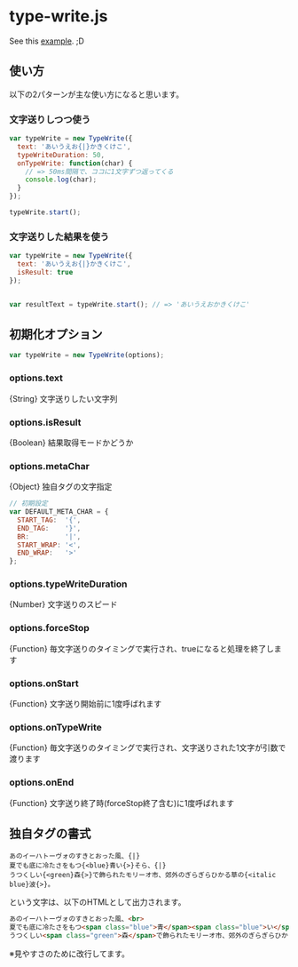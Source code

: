 type-write.js
===============

See this [example](http://labs.lealog.net/type-write-sample/). ;D

## 使い方

以下の2パターンが主な使い方になると思います。

### 文字送りしつつ使う

```javascript
var typeWrite = new TypeWrite({
  text: 'あいうえお{|}かきくけこ',
  typeWriteDuration: 50,
  onTypeWrite: function(char) {
    // => 50ms間隔で、ココに1文字ずつ返ってくる
    console.log(char);
  }
});

typeWrite.start();
```

### 文字送りした結果を使う

```javascript
var typeWrite = new TypeWrite({
  text: 'あいうえお{|}かきくけこ',
  isResult: true
});


var resultText = typeWrite.start(); // => 'あいうえおかきくけこ'
```

## 初期化オプション

```javascript
var typeWrite = new TypeWrite(options);
```

### options.text

{String} 文字送りしたい文字列

### options.isResult

{Boolean} 結果取得モードかどうか

### options.metaChar

{Object} 独自タグの文字指定

```javascript
// 初期設定
var DEFAULT_META_CHAR = {
  START_TAG:  '{',
  END_TAG:    '}',
  BR:         '|',
  START_WRAP: '<',
  END_WRAP:   '>'
};
```
### options.typeWriteDuration

{Number} 文字送りのスピード

### options.forceStop

{Function} 毎文字送りのタイミングで実行され、trueになると処理を終了します

### options.onStart

{Function} 文字送り開始前に1度呼ばれます

### options.onTypeWrite

{Function} 毎文字送りのタイミングで実行され、文字送りされた1文字が引数で渡ります

### options.onEnd

{Function} 文字送り終了時(forceStop終了含む)に1度呼ばれます


## 独自タグの書式

```
あのイーハトーヴォのすきとおった風、{|}
夏でも底に冷たさをもつ{<blue}青い{>}そら、{|}
うつくしい{<green}森{>}で飾られたモリーオ市、郊外のぎらぎらひかる草の{<italic blue}波{>}。
```

という文字は、以下のHTMLとして出力されます。

```html
あのイーハトーヴォのすきとおった風、<br>
夏でも底に冷たさをもつ<span class="blue">青</span><span class="blue">い</span>そら、<br>
うつくしい<span class="green">森</span>で飾られたモリーオ市、郊外のぎらぎらひかる草の<span class="italic blue">波</span>。
```

※見やすさのために改行してます。

